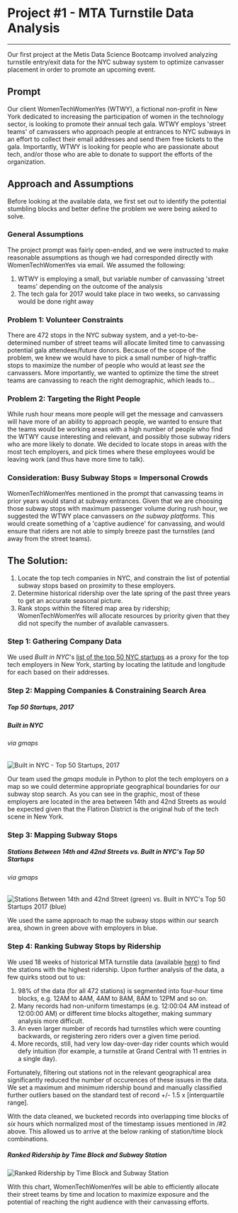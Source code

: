 # Project \#1 - MTA Turnstile Data Analysis
---

Our first project at the Metis Data Science Bootcamp involved analyzing turnstile entry/exit data for the NYC subway system to optimize canvasser placement in order to promote an upcoming event.

## Prompt
Our client WomenTechWomenYes (WTWY), a fictional non-profit in New York dedicated to increasing the participation of women in the technology sector, is looking to promote their annual tech gala. WTWY employs 'street teams' of canvassers who approach people at entrances to NYC subways in an effort to collect their email addresses and send them free tickets to the gala. Importantly, WTWY is looking for people who are passionate about tech, and/or those who are able to donate to support the efforts of the organization.

## Approach and Assumptions
Before looking at the available data, we first set out to identify the potential stumbling blocks and better define the problem we were being asked to solve.

### General Assumptions
The project prompt was fairly open-ended, and we were instructed to make reasonable assumptions as though we had corresponded directly with WomenTechWomenYes via email. We assumed the following:
1. WTWY is employing a small, but variable number of canvassing 'street teams' depending on the outcome of the analysis
2. The tech gala for 2017 would take place in two weeks, so canvassing would be done right away

### Problem 1: Volunteer Constraints
There are 472 stops in the NYC subway system, and a yet-to-be-determined number of street teams will allocate limited time to canvassing potential gala attendees/future donors. Because of the scope of the problem, we knew we would have to pick a small number of high-traffic stops to maximize the number of people who would at least *see* the canvassers. More importantly, we wanted to optimize the time the street teams are canvassing to reach the right demographic, which leads to...

### Problem 2: Targeting the Right People
While rush hour means more people will get the message and canvassers will have more of an ability to approach people, we wanted to ensure that the teams would be working areas with a high number of people who find the WTWY cause interesting and relevant, and possibly those subway riders who are more likely to donate. We decided to locate stops in areas with the most tech employers, and pick times where these employees would be leaving work (and thus have more time to talk).

### Consideration: Busy Subway Stops = Impersonal Crowds
WomenTechWomenYes mentioned in the prompt that canvassing teams in prior years would stand at subway entrances. Given that we are choosing those subway stops with maximum passenger volume during rush hour, we suggested the WTWY place canvassers *on the subway platforms*. This would create something of a 'captive audience' for canvassing, and would ensure that riders are not able to simply breeze past the turnstiles (and away from the street teams).

## The Solution:
1. Locate the top tech companies in NYC, and constrain the list of potential subway stops based on proximity to these employers.
2. Determine historical ridership over the late spring of the past three years to get an accurate seasonal picture.
3. Rank stops within the filtered map area by ridership; WomenTechWomenYes will allocate resources by priority given that they did not specify the number of available canvassers.

### Step 1: Gathering Company Data
We used *Built in NYC*'s [list of the top 50 NYC startups](http://www.builtinnyc.com/2017/01/06/50-new-york-startups-watch-2017) as a proxy for the top tech employers in New York, starting by locating the latitude and longitude for each based on their addresses.

### Step 2: Mapping Companies & Constraining Search Area
##### Top 50 Startups, 2017 #####
##### Built in NYC ####
###### via gmaps #####

![Built in NYC - Top 50 Startups, 2017](https://github.com/reichsmarc/reichsmarc.github.io/blob/master/images/companymap.png?raw=true)

Our team used the *gmaps* module in Python to plot the tech employers on a map so we could determine appropriate geographical boundaries for our subway stop search. As you can see in the graphic, most of these employers are located in the area between 14th and 42nd Streets as would be expected given that the Flatiron District is the original hub of the tech scene in New York.

### Step 3: Mapping Subway Stops
##### Stations Between 14th and 42nd Streets vs. Built in NYC's Top 50 Startups ##### 
###### via gmaps ######  
![Stations Between 14th and 42nd Street (green) vs. Built in NYC's Top 50 Startups 2017 (blue)](https://github.com/reichsmarc/reichsmarc.github.io/blob/master/images/subwaycompanymap.png?raw=true)

We used the same approach to map the subway stops within our search area, shown in green above with employers in blue.

### Step 4: Ranking Subway Stops by Ridership
We used 18 weeks of historical MTA turnstile data (available [here](http://web.mta.info/developers/turnstile.html)) to find the stations with the highest ridership. Upon further analysis of the data, a few quirks stood out to us:
1. 98% of the data (for all 472 stations) is segmented into four-hour time blocks, e.g. 12AM to 4AM, 4AM to 8AM, 8AM to 12PM and so on.
1. Many records had non-uniform timestamps (e.g. 12:00:04 AM instead of 12:00:00 AM) or different time blocks altogether, making summary analysis more difficult.
1. An even larger number of records had turnstiles which were counting backwards, or registering zero riders over a given time period.
1. More records, still, had very low day-over-day rider counts which would defy intuition (for example, a turnstile at Grand Central with 11 entries in a single day).

Fortunately, filtering out stations not in the relevant geographical area significantly reduced the number of occurences of these issues in the data. We set a maximum and minimum ridership bound and manually classified further outliers based on the standard test of record +/- 1.5 x [interquartile range].

With the data cleaned, we bucketed records into overlapping time blocks of *six* hours which normalized most of the timestamp issues mentioned in /#2 above. This allowed us to arrive at the below ranking of station/time block combinations.

##### Ranked Ridership by Time Block and Subway Station #####
![Ranked Ridership by Time Block and Subway Station](https://github.com/reichsmarc/reichsmarc.github.io/blob/master/images/relativeridership.png?raw=true)

With this chart, WomenTechWomenYes will be able to efficiently allocate their street teams by time and location to maximize exposure and the potential of reaching the right audience with their canvassing efforts.
